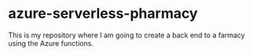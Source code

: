 # azure-serverless-pharmacy
This is my repository where I am going to create a back end to a farmacy using the Azure functions.
